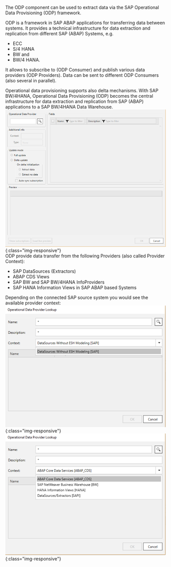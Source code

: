 The ODP component can be used to extract data via the SAP Operational Data Provisioning (ODP) framework. 

ODP is a framework in SAP ABAP applications for transferring data between systems. 
It provides a technical infrastructure for data extraction and replication from different SAP (ABAP) Systems, e.g. 
- ECC 
- S/4 HANA
- BW and 
- BW/4 HANA. 

It allows to subscribe to (ODP Consumer) and publish various data providers (ODP Providers). Data can be sent to different ODP Consumers (also several in 
parallel).  

Operational data provisioning supports also delta mechanisms. With SAP BW/4HANA, Operational Data Provisioning (ODP) becomes the central infrastructure for data extraction and replication from SAP (ABAP) applications to a SAP BW/4HANA Data Warehouse. 
<br/>
![ODP Component](/img/content/odp/odp-component-general.png){:class="img-responsive"}
<br/>
ODP provide data transfer from the following Providers (also called Provider Context): 
- SAP DataSources (Extractors) 
- ABAP CDS Views 
- SAP BW and SAP BW/4HANA InfoProviders
- SAP HANA Information Views in SAP ABAP based Systems 

Depending on the connected SAP source system you would see the available provider context: 
<br/>
![ODP Provider Context from an ERP System](/img/content/odp/odp-component-context-erp.png){:class="img-responsive"}
<br/>
![ODP Provider Context from an BW/4 HANA System](/img/content/odp/odp-component-context-bw.png){:class="img-responsive"}
